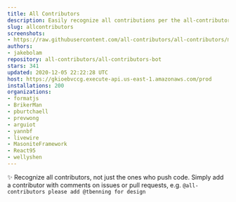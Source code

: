 ```yaml
---
title: All Contributors
description: Easily recognize all contributions per the all-contributors spec
slug: allcontributors
screenshots:
- https://raw.githubusercontent.com/all-contributors/all-contributors/master/docs/assets/bot-usage.png
authors:
- jakebolam
repository: all-contributors/all-contributors-bot
stars: 341
updated: 2020-12-05 22:22:28 UTC
host: https://gkioebvccg.execute-api.us-east-1.amazonaws.com/prod
installations: 200
organizations:
- formatjs
- BrikerMan
- pburtchaell
- prevwong
- arguiot
- yannbf
- livewire
- MasoniteFramework
- React95
- wellyshen
---
```


✨ Recognize all contributors, not just the ones who push code. Simply add a contributor with comments on issues or pull requests, e.g. `@all-contributors please add @tbenning for design`
